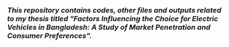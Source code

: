 <p><h3> <i>This repository contains codes, other files and outputs related to my thesis titled "Factors Influencing the Choice for Electric Vehicles in Bangladesh: A Study of Market Penetration and Consumer Preferences".</i></h3>
</p>

